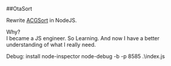 ##OtaSort 
 
Rewrite [ACGSort](https://github.com/hjyssg/ACGSort) in NodeJS.    

Why?    
    I became a JS engineer. So Learning. 
    And now I have a better understanding of what I really need.

Debug:
    install node-inspector
    node-debug -b -p 8585 .\index.js